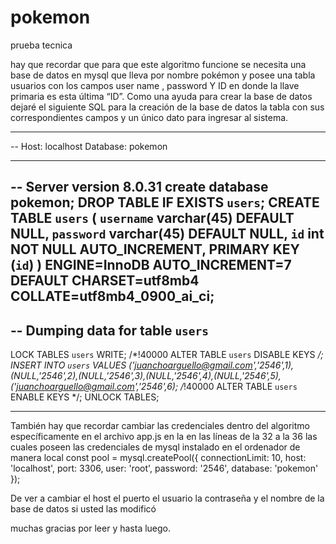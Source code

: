 # pokemon
prueba tecnica

hay que recordar que para que este algoritmo funcione se necesita una base de datos en mysql que lleva por nombre pokémon y posee una tabla usuarios con los campos user name , password Y ID en donde la llave primaria es esta última “ID”.
Como una ayuda para crear la base de datos dejaré el siguiente SQL para la creación de la base de datos la tabla con sus correspondientes campos y un único dato para ingresar al sistema.
-- -------------------------------------------------------- ------------------------------------------------------
-- Host: localhost    Database: pokemon
-- ------------------------------------------------------
-- Server version	8.0.31
create database pokemon;
DROP TABLE IF EXISTS `users`;
CREATE TABLE `users` (
  `username` varchar(45) DEFAULT NULL,
  `password` varchar(45) DEFAULT NULL,
  `id` int NOT NULL AUTO_INCREMENT,
  PRIMARY KEY (`id`)
) ENGINE=InnoDB AUTO_INCREMENT=7 DEFAULT CHARSET=utf8mb4 COLLATE=utf8mb4_0900_ai_ci;
--
-- Dumping data for table `users`
--
LOCK TABLES `users` WRITE;
/*!40000 ALTER TABLE `users` DISABLE KEYS */;
INSERT INTO `users` VALUES ('juanchoarguello@gmail.com','2546',1),(NULL,'2546',2),(NULL,'2546',3),(NULL,'2546',4),(NULL,'2546',5),('juanchoarguello@gmail.com','2546',6);
/*!40000 ALTER TABLE `users` ENABLE KEYS */;
UNLOCK TABLES;
-- -------------------------------------------------------- ------------------------------------------------------

También hay que recordar cambiar las credenciales dentro del algoritmo específicamente en el archivo app.js en la en las líneas de la 32 a la 36 las cuales poseen las credenciales de mysql instalado en el ordenador de manera local
const pool = mysql.createPool({
  connectionLimit: 10,
  host: 'localhost',
  port: 3306,
  user: 'root',
  password: '2546',
  database: 'pokemon'
});

De ver a cambiar el host el puerto el usuario la contraseña y el nombre de la base de datos si usted las modificó 

muchas gracias por leer y hasta luego.
